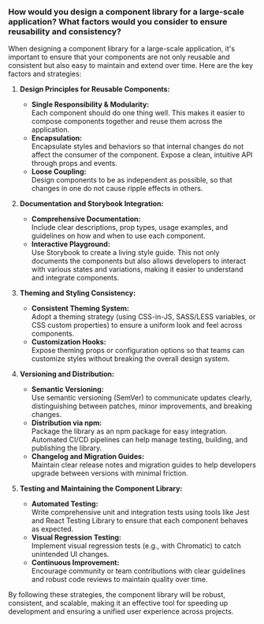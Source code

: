 ### How would you design a component library for a large-scale application? What factors would you consider to ensure reusability and consistency?

When designing a component library for a large-scale application, it's important to ensure that your components are not only reusable and consistent but also easy to maintain and extend over time. Here are the key factors and strategies:

1.  **Design Principles for Reusable Components:**

    - **Single Responsibility & Modularity:**  
      Each component should do one thing well. This makes it easier to compose components together and reuse them across the application.
    - **Encapsulation:**  
      Encapsulate styles and behaviors so that internal changes do not affect the consumer of the component. Expose a clean, intuitive API through props and events.
    - **Loose Coupling:**  
      Design components to be as independent as possible, so that changes in one do not cause ripple effects in others.

2.  **Documentation and Storybook Integration:**

    - **Comprehensive Documentation:**  
      Include clear descriptions, prop types, usage examples, and guidelines on how and when to use each component.
    - **Interactive Playground:**  
      Use Storybook to create a living style guide. This not only documents the components but also allows developers to interact with various states and variations, making it easier to understand and integrate components.

3.  **Theming and Styling Consistency:**

    - **Consistent Theming System:**  
      Adopt a theming strategy (using CSS-in-JS, SASS/LESS variables, or CSS custom properties) to ensure a uniform look and feel across components.
    - **Customization Hooks:**  
      Expose theming props or configuration options so that teams can customize styles without breaking the overall design system.

4.  **Versioning and Distribution:**

    - **Semantic Versioning:**  
      Use semantic versioning (SemVer) to communicate updates clearly, distinguishing between patches, minor improvements, and breaking changes.
    - **Distribution via npm:**  
      Package the library as an npm package for easy integration. Automated CI/CD pipelines can help manage testing, building, and publishing the library.
    - **Changelog and Migration Guides:**  
      Maintain clear release notes and migration guides to help developers upgrade between versions with minimal friction.

5.  **Testing and Maintaining the Component Library:**

    - **Automated Testing:**  
      Write comprehensive unit and integration tests using tools like Jest and React Testing Library to ensure that each component behaves as expected.
    - **Visual Regression Testing:**  
      Implement visual regression tests (e.g., with Chromatic) to catch unintended UI changes.
    - **Continuous Improvement:**  
      Encourage community or team contributions with clear guidelines and robust code reviews to maintain quality over time.

By following these strategies, the component library will be robust, consistent, and scalable, making it an effective tool for speeding up development and ensuring a unified user experience across projects.
